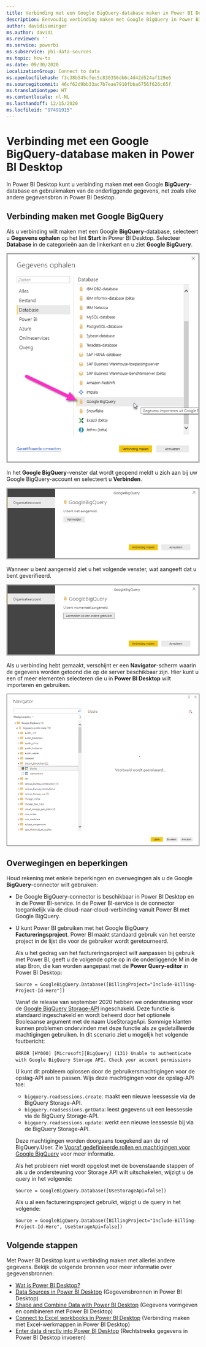 ```yaml
---
title: Verbinding met een Google BigQuery-database maken in Power BI Desktop
description: Eenvoudig verbinding maken met Google BigQuery in Power BI Desktop en het gebruiken
author: davidiseminger
ms.author: davidi
ms.reviewer: ''
ms.service: powerbi
ms.subservice: pbi-data-sources
ms.topic: how-to
ms.date: 09/30/2020
LocalizationGroup: Connect to data
ms.openlocfilehash: f3c38b545cfec5c836356db6c4d42d524af129e6
ms.sourcegitcommit: 46cf62d9bb33ac7b7eae7910fbba6756f626c65f
ms.translationtype: HT
ms.contentlocale: nl-NL
ms.lasthandoff: 12/15/2020
ms.locfileid: "97491915"
---
```

# <a name="connect-to-a-google-bigquery-database-in-power-bi-desktop"></a>Verbinding met een Google BigQuery-database maken in Power BI Desktop
In Power BI Desktop kunt u verbinding maken met een Google **BigQuery**-database en gebruikmaken van de onderliggende gegevens, net zoals elke andere gegevensbron in Power BI Desktop.

## <a name="connect-to-google-bigquery"></a>Verbinding maken met Google BigQuery
Als u verbinding wilt maken met een Google **BigQuery**-database, selecteert u **Gegevens ophalen** op het lint **Start** in Power BI Desktop. Selecteer **Database** in de categorieën aan de linkerkant en u ziet **Google BigQuery**.

![Dialoogvenster Gegevens ophalen voor Google BigQuery](media/desktop-connect-bigquery/connect_bigquery_01.png)

In het **Google BigQuery**-venster dat wordt geopend meldt u zich aan bij uw Google BigQuery-account en selecteert u **Verbinden**.

![Aanmelden bij Google BigQuery](media/desktop-connect-bigquery/connect_bigquery_02.png)

Wanneer u bent aangemeld ziet u het volgende venster, wat aangeeft dat u bent geverifieerd. 

![Aangemeld bij Google](media/desktop-connect-bigquery/connect_bigquery_02b.png)

Als u verbinding hebt gemaakt, verschijnt er een **Navigator**-scherm waarin de gegevens worden getoond die op de server beschikbaar zijn. Hier kunt u een of meer elementen selecteren die u in **Power BI Desktop** wilt importeren en gebruiken.

![Gegevens uit Google BigQuery](media/desktop-connect-bigquery/connect_bigquery_03.png)

## <a name="considerations-and-limitations"></a>Overwegingen en beperkingen
Houd rekening met enkele beperkingen en overwegingen als u de Google **BigQuery**-connector wilt gebruiken:

* De Google BigQuery-connector is beschikbaar in Power BI Desktop en in de Power BI-service. In de Power BI-service is de connector toegankelijk via de cloud-naar-cloud-verbinding vanuit Power BI met Google BigQuery.

* U kunt Power BI gebruiken met het Google BigQuery **Factureringsproject**. Power BI maakt standaard gebruik van het eerste project in de lijst die voor de gebruiker wordt geretourneerd. 

  Als u het gedrag van het factureringsproject wilt aanpassen bij gebruik met Power BI, geeft u de volgende optie op in de onderliggende M in de stap Bron, die kan worden aangepast met de **Power Query-editor** in Power BI Desktop:

  ```
  Source = GoogleBigQuery.Database([BillingProject="Include-Billing-Project-Id-Here"])
  ```

  Vanaf de release van september 2020 hebben we ondersteuning voor de [Google BigQuery Storage-API](https://cloud.google.com/bigquery/docs/reference/storage) ingeschakeld. Deze functie is standaard ingeschakeld en wordt beheerd door het optionele Booleaanse argument met de naam UseStorageApi. Sommige klanten kunnen problemen ondervinden met deze functie als ze gedetailleerde machtigingen gebruiken. In dit scenario ziet u mogelijk het volgende foutbericht:

  `ERROR [HY000] [Microsoft][BigQuery] (131) Unable to authenticate with Google BigQuery Storage API. Check your account permissions`

  U kunt dit probleem oplossen door de gebruikersmachtigingen voor de opslag-API aan te passen. Wijs deze machtigingen voor de opslag-API toe:

  - `bigquery.readsessions.create`: maakt een nieuwe leessessie via de BigQuery Storage-API.
  - `bigquery.readsessions.getData`: leest gegevens uit een leessessie via de BigQuery Storage-API.
  - `bigquery.readsessions.update`: werkt een nieuwe leessessie bij via de BigQuery Storage-API.

  Deze machtigingen worden doorgaans toegekend aan de rol BigQuery.User. Zie [Vooraf gedefinieerde rollen en machtigingen voor Google BigQuery](https://cloud.google.com/bigquery/docs/access-control) voor meer informatie.
  
  Als het probleem niet wordt opgelost met de bovenstaande stappen of als u de ondersteuning voor Storage API wilt uitschakelen, wijzigt u de query in het volgende:
  ```
  Source = GoogleBigQuery.Database([UseStorageApi=false])
  ```
  Als u al een factureringsproject gebruikt, wijzigt u de query in het volgende:
  ```
  Source = GoogleBigQuery.Database([BillingProject="Include-Billing-Project-Id-Here", UseStorageApi=false])
  ```

## <a name="next-steps"></a>Volgende stappen
Met Power BI Desktop kunt u verbinding maken met allerlei andere gegevens. Bekijk de volgende bronnen voor meer informatie over gegevensbronnen:

* [Wat is Power BI Desktop?](../fundamentals/desktop-what-is-desktop.md)
* [Data Sources in Power BI Desktop](desktop-data-sources.md) (Gegevensbronnen in Power BI Desktop)
* [Shape and Combine Data with Power BI Desktop](desktop-shape-and-combine-data.md) (Gegevens vormgeven en combineren met Power BI Desktop)
* [Connect to Excel workbooks in Power BI Desktop](desktop-connect-excel.md) (Verbinding maken met Excel-werkmappen in Power BI Desktop)   
* [Enter data directly into Power BI Desktop](desktop-enter-data-directly-into-desktop.md) (Rechtstreeks gegevens in Power BI Desktop invoeren)   
